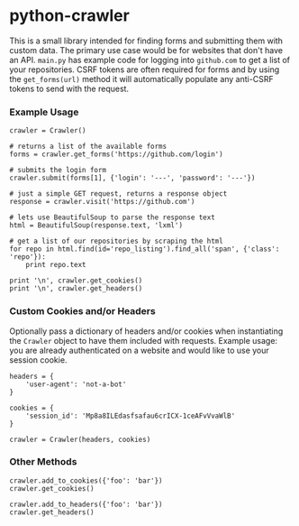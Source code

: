 python-crawler
====

This is a small library intended for finding forms and submitting them with custom data. The primary use case would be for websites that don't have an API. `main.py` has example code for logging into `github.com` to get a list of your repositories. CSRF tokens are often required for forms and by using the `get_forms(url)` method it will automatically populate any anti-CSRF tokens to send with the request.

### Example Usage

    crawler = Crawler()

	# returns a list of the available forms
	forms = crawler.get_forms('https://github.com/login')

	# submits the login form
	crawler.submit(forms[1], {'login': '---', 'password': '---'})

	# just a simple GET request, returns a response object
	response = crawler.visit('https://github.com')

	# lets use BeautifulSoup to parse the response text
	html = BeautifulSoup(response.text, 'lxml')

	# get a list of our repositories by scraping the html
	for repo in html.find(id='repo_listing').find_all('span', {'class': 'repo'}):
		print repo.text

	print '\n', crawler.get_cookies()
	print '\n', crawler.get_headers()
	
### Custom Cookies and/or Headers

Optionally pass a dictionary of headers and/or cookies when instantiating the `Crawler` object to have them included with requests. Example usage: you are already authenticated on a website and would like to use your session cookie.

    headers = {
		'user-agent': 'not-a-bot'
	}

	cookies = {
		'session_id': 'Mp8a8ILEdasfsafau6crICX-1ceAFvVvaWlB'
	}

	crawler = Crawler(headers, cookies)
	
### Other Methods

    crawler.add_to_cookies({'foo': 'bar'})
	crawler.get_cookies()
	
	crawler.add_to_headers({'foo': 'bar'})
	crawler.get_headers()

